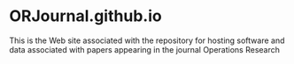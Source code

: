 # ORJournal.github.io
This is the Web site associated with the repository for hosting software and data associated with papers appearing in the journal Operations Research
